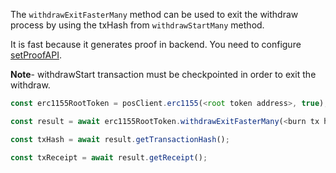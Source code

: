 The `withdrawExitFasterMany` method can be used to exit the withdraw process by using the txHash from `withdrawStartMany` method.

It is fast because it generates proof in backend. You need to configure [setProofAPI](../../set-proof-api.md).


**Note**- withdrawStart transaction must be checkpointed in order to exit the withdraw.

```js
const erc1155RootToken = posClient.erc1155(<root token address>, true);

const result = await erc1155RootToken.withdrawExitFasterMany(<burn tx hash>);

const txHash = await result.getTransactionHash();

const txReceipt = await result.getReceipt();
```
